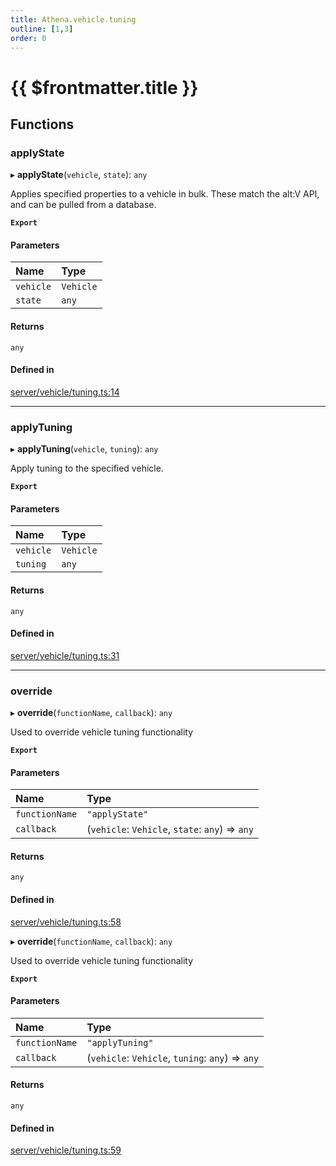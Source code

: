 ```yaml
---
title: Athena.vehicle.tuning
outline: [1,3]
order: 0
---
```


# {{ $frontmatter.title }}


## Functions

### applyState

▸ **applyState**(`vehicle`, `state`): `any`

Applies specified properties to a vehicle in bulk.
These match the alt:V API, and can be pulled from a database.

**`Export`**

#### Parameters

| Name | Type |
| :------ | :------ |
| `vehicle` | `Vehicle` |
| `state` | `any` |

#### Returns

`any`

#### Defined in

[server/vehicle/tuning.ts:14](https://github.com/Stuyk/altv-athena/blob/552012ca4/src/core/server/vehicle/tuning.ts#L14)

___

### applyTuning

▸ **applyTuning**(`vehicle`, `tuning`): `any`

Apply tuning to the specified vehicle.

**`Export`**

#### Parameters

| Name | Type |
| :------ | :------ |
| `vehicle` | `Vehicle` |
| `tuning` | `any` |

#### Returns

`any`

#### Defined in

[server/vehicle/tuning.ts:31](https://github.com/Stuyk/altv-athena/blob/552012ca4/src/core/server/vehicle/tuning.ts#L31)

___

### override

▸ **override**(`functionName`, `callback`): `any`

Used to override vehicle tuning functionality

**`Export`**

#### Parameters

| Name | Type |
| :------ | :------ |
| `functionName` | ``"applyState"`` |
| `callback` | (`vehicle`: `Vehicle`, `state`: `any`) => `any` |

#### Returns

`any`

#### Defined in

[server/vehicle/tuning.ts:58](https://github.com/Stuyk/altv-athena/blob/552012ca4/src/core/server/vehicle/tuning.ts#L58)

▸ **override**(`functionName`, `callback`): `any`

Used to override vehicle tuning functionality

**`Export`**

#### Parameters

| Name | Type |
| :------ | :------ |
| `functionName` | ``"applyTuning"`` |
| `callback` | (`vehicle`: `Vehicle`, `tuning`: `any`) => `any` |

#### Returns

`any`

#### Defined in

[server/vehicle/tuning.ts:59](https://github.com/Stuyk/altv-athena/blob/552012ca4/src/core/server/vehicle/tuning.ts#L59)
